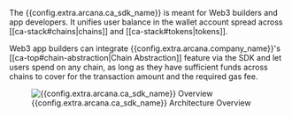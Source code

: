 The {{config.extra.arcana.ca_sdk_name}} is meant for Web3 builders and app developers. It unifies user balance in the wallet account spread across [[ca-stack#chains|chains]] and [[ca-stack#tokens|tokens]].

Web3 app builders can integrate {{config.extra.arcana.company_name}}'s [[ca-top#chain-abstraction|Chain Abstraction]] feature via the SDK and let users spend on any chain, as long as they have sufficient funds across chains to cover for the transaction amount and the required gas fee.

<figure markdown="span">
  <img alt="{{config.extra.arcana.ca_sdk_name}} Overview" src="{{config.extra.arcana.img_dir}}/an_ca_chains_wallets_sdks.{{config.extra.arcana.img_png}}" class="an_screenshots width_85pc"/>
  <figcaption>{{config.extra.arcana.ca_sdk_name}} Architecture Overview</figcaption>
</figure>